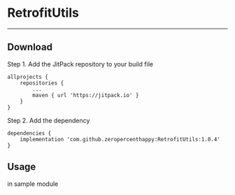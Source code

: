 # RetrofitUtils

---

## Download

Step 1. Add the JitPack repository to your build file

```
allprojects {
    repositories {
        ...
        maven { url 'https://jitpack.io' }
    }
}
```

Step 2. Add the dependency

```
dependencies {
    implementation 'com.github.zeropercenthappy:RetrofitUtils:1.0.4'
}
```

## Usage

in sample module
